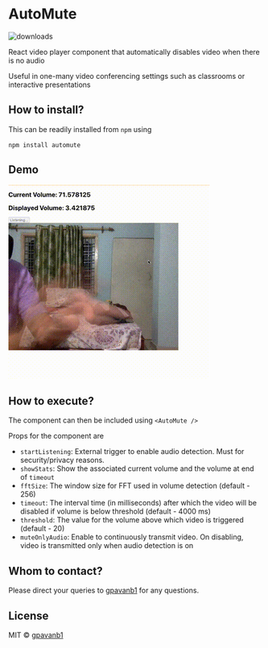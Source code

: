 # AutoMute
![downloads](https://img.shields.io/npm/dy/automute)

React video player component that automatically disables video when there is no audio

Useful in one-many video conferencing settings such as classrooms or interactive presentations

## How to install?

This can be readily installed from `npm` using
```
npm install automute
```

## Demo
![Demo](./sample/automute_demo.gif)

## How to execute?

The component can then be included using `<AutoMute />`

Props for the component are
* `startListening`: External trigger to enable audio detection. Must for security/privacy reasons.
* `showStats`: Show the associated current volume and the volume at end of `timeout`
* `fftSize`: The window size for FFT used in volume detection (default - 256)
* `timeout`: The interval time (in milliseconds) after which the video will be disabled if volume is below threshold (default - 4000 ms)
* `threshold`: The value for the volume above which video is triggered (default - 20)
* `muteOnlyAudio`: Enable to continuously transmit video. On disabling, video is transmitted only when audio detection is on


## Whom to contact?

Please direct your queries to [gpavanb1](http://github.com/gpavanb1)
for any questions.

## License

MIT © [gpavanb1](https://github.com/gpavanb1)
